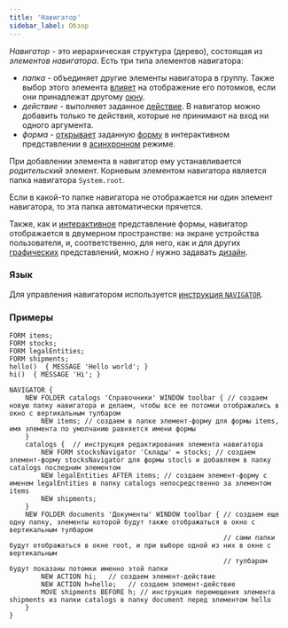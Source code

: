 ```yaml
---
title: 'Навигатор'
sidebar_label: Обзор
---
```


*Навигатор* - это иерархическая структура (дерево), состоящая из *элементов навигатора*. Есть три типа элементов навигатора:

-   *папка* - объединяет другие элементы навигатора в группу. Также выбор этого элемента [влияет](Navigator_design.md#selectedfolder) на отображение его потомков, если они принадлежат другому [окну](Navigator_design.md).
-   *действие* - выполняет заданное [действие](Actions.md). В навигатор можно добавить только те действия, которые не принимают на вход ни одного аргумента.
-   *форма* - [открывает](In_an_interactive_view_SHOW_DIALOG_.md) заданную [форму](Forms.md) в интерактивном представлении в [асинхронном](In_an_interactive_view_SHOW_DIALOG_.md#flow) режиме.

При добавлении элемента в навигатор ему устанавливается *родительский* элемент. Корневым элементом навигатора является папка навигатора `System.root`. 

Если в какой-то папке навигатора не отображается ни один элемент навигатора, то эта папка автоматически прячется.

Также, как и [интерактивное](Interactive_view.md) представление формы, навигатор отображается в двумерном пространстве: на экране устройства пользователя, и, соответственно, для него, как и для других [графических](Form_views.md#graphic) представлений, можно / нужно задавать [дизайн](Navigator_design.md).

### Язык

Для управления навигатором используется [инструкция `NAVIGATOR`](NAVIGATOR_instruction.md).

### Примеры

```lsf
FORM items;
FORM stocks;
FORM legalEntities;
FORM shipments;
hello()  { MESSAGE 'Hello world'; }
hi()  { MESSAGE 'Hi'; }

NAVIGATOR {
    NEW FOLDER catalogs 'Справочники' WINDOW toolbar { // создаем новую папку навигатора и делаем, чтобы все ее потомки отображались в окно с вертикальным тулбаром
        NEW items; // создаем в папке элемент-форму для формы items, имя элемента по умолчанию равняется имени формы
    }
    catalogs {  // инструкция редактирования элемента навигатора
        NEW FORM stocksNavigator 'Склады' = stocks; // создаем элемент-форму stocksNavigator для формы stocls и добавляем в папку catalogs последним элементом
        NEW legalEntities AFTER items; // создаем элемент-форму с именем legalEntities в папку catalogs непосредственно за элементом items
        NEW shipments;
    }
    NEW FOLDER documents 'Документы' WINDOW toolbar { // создаем еще одну папку, элементы которой будут также отображаться в окно с вертикальным тулбаром
                                                      // сами папки будут отображаться в окне root, и при выборе одной из них в окне с вертикальным
                                                      // тулбаром будут показаны потомки именно этой папки
        NEW ACTION hi;   // создаем элемент-действие
        NEW ACTION h=hello;   // создаем элемент-действие
        MOVE shipments BEFORE h; // инструкция перемещения элемента shipments из папки catalogs в папку document перед элементом hello
    }
}
```
